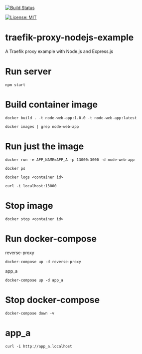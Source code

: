 [![Build Status](https://travis-ci.com/claudioaltamura/traefik-proxy-nodejs-example.svg?branch=main)](https://travis-ci.com/github/claudioaltamura/traefik-proxy-nodejs-example)

[![License: MIT](https://img.shields.io/badge/License-MIT-yellow.svg)](https://opensource.org/licenses/MIT)
# traefik-proxy-nodejs-example
A Traefik proxy example with Node.js and Express.js
# Run server

    npm start

# Build container image

    docker build . -t node-web-app:1.0.0 -t node-web-app:latest

    docker images | grep node-web-app

# Run just the image

    docker run -e APP_NAME=APP_A -p 13000:3000 -d node-web-app

    docker ps

    docker logs <container id>

    curl -i localhost:13000

# Stop image

    docker stop <container id>

# Run docker-compose

reverse-proxy

    docker-compose up -d reverse-proxy

app_a

    docker-compose up -d app_a

# Stop docker-compose

    docker-compose down -v

# app_a

    curl -i http://app_a.localhost
